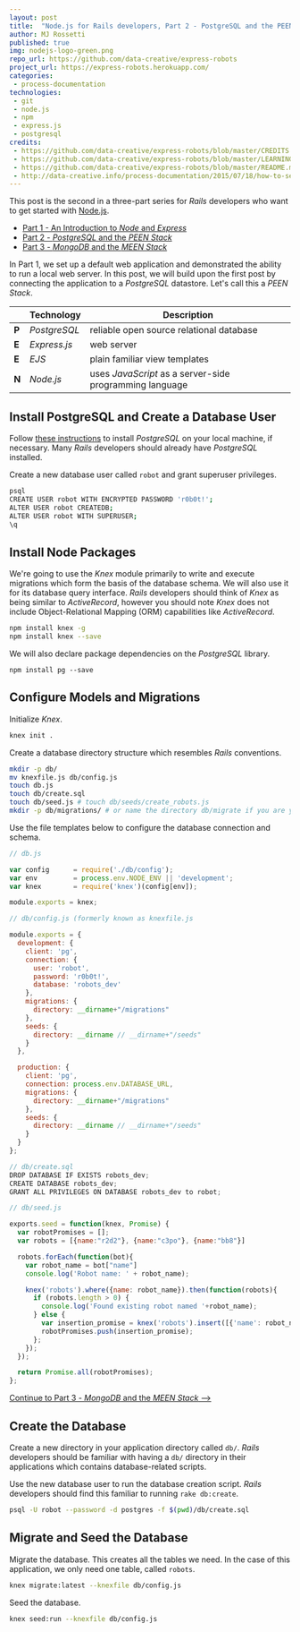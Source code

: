 ```yaml
---
layout: post
title:  "Node.js for Rails developers, Part 2 - PostgreSQL and the PEEN Stack"
author: MJ Rossetti
published: true
img: nodejs-logo-green.png
repo_url: https://github.com/data-creative/express-robots
project_url: https://express-robots.herokuapp.com/
categories:
 - process-documentation
technologies:
 - git
 - node.js
 - npm
 - express.js
 - postgresql
credits:
 - https://github.com/data-creative/express-robots/blob/master/CREDITS.md
 - https://github.com/data-creative/express-robots/blob/master/LEARNING.md
 - https://github.com/data-creative/express-robots/blob/master/README.md
 - http://data-creative.info/process-documentation/2015/07/18/how-to-set-up-a-mac-development-environment/
---
```


This post is the second in a three-part series for *Rails* developers who want to get started with [Node.js](https://nodejs.org/en/).

  + [Part 1 - An Introduction to *Node* and *Express*](/process-documentation/2016/04/06/node-for-rails-developers-part-1-node-and-express/)
  + [Part 2 - *PostgreSQL* and the *PEEN Stack*](/process-documentation/2016/04/07/node-for-rails-developers-part-2-peen-stack/)
  + [Part 3 - *MongoDB* and the *MEEN Stack*](/process-documentation/2016/04/08/node-for-rails-developers-part-3-meen-stack/)

In Part 1, we set up a default web application and demonstrated the ability to run a local web server. In this post, we will build upon the first post by connecting the application to a *PostgreSQL* datastore. Let's call this a *PEEN Stack*.

&nbsp; | Technology | Description
--- | --- | ---
**P** | *PostgreSQL* | reliable open source relational database
**E** | *Express.js* | web server
**E** | *EJS* | plain familiar view templates
**N** | *Node.js*  | uses *JavaScript* as a server-side programming language

## Install PostgreSQL and Create a Database User

Follow [these instructions](http://data-creative.info/process-documentation/2015/07/18/how-to-set-up-a-mac-development-environment/#postgresql) to install *PostgreSQL* on your local machine, if necessary. Many *Rails* developers should already have *PostgreSQL* installed.

Create a new database user called `robot` and grant superuser privileges.

```` sh
psql
CREATE USER robot WITH ENCRYPTED PASSWORD 'r0b0t!';
ALTER USER robot CREATEDB;
ALTER USER robot WITH SUPERUSER;
\q
````


## Install Node Packages

We're going to use the *Knex* module primarily to write and execute migrations which form the basis of the database schema. We will also use it for its database query interface. *Rails* developers should think of *Knex* as being similar to *ActiveRecord*, however you should note *Knex* does not include Object-Relational Mapping (ORM) capabilities like *ActiveRecord*.

```` sh
npm install knex -g
npm install knex --save
````

We will also declare package dependencies on the *PostgreSQL* library.

````
npm install pg --save
````

## Configure Models and Migrations

Initialize *Knex*.

```` sh
knex init .
````

Create a database directory structure which resembles *Rails* conventions.

```` sh
mkdir -p db/
mv knexfile.js db/config.js
touch db.js
touch db/create.sql
touch db/seed.js # touch db/seeds/create_robots.js
mkdir -p db/migrations/ # or name the directory db/migrate if you are yearning for exact rails conventions
````

Use the file templates below to configure the database connection and schema.

```` js
// db.js

var config      = require('./db/config');
var env         = process.env.NODE_ENV || 'development';
var knex        = require('knex')(config[env]);

module.exports = knex;
````

```` js
// db/config.js (formerly known as knexfile.js

module.exports = {
  development: {
    client: 'pg',
    connection: {
      user: 'robot',
      password: 'r0b0t!',
      database: 'robots_dev'
    },
    migrations: {
      directory: __dirname+"/migrations"
    },
    seeds: {
      directory: __dirname // __dirname+"/seeds"
    }
  },

  production: {
    client: 'pg',
    connection: process.env.DATABASE_URL,
    migrations: {
      directory: __dirname+"/migrations"
    },
    seeds: {
      directory: __dirname // __dirname+"/seeds"
    }
  }
};
````

```` js
// db/create.sql
DROP DATABASE IF EXISTS robots_dev;
CREATE DATABASE robots_dev;
GRANT ALL PRIVILEGES ON DATABASE robots_dev to robot;
````

```` js
// db/seed.js

exports.seed = function(knex, Promise) {
  var robotPromises = [];
  var robots = [{name:"r2d2"}, {name:"c3po"}, {name:"bb8"}]

  robots.forEach(function(bot){
    var robot_name = bot["name"]
    console.log('Robot name: ' + robot_name);

    knex('robots').where({name: robot_name}).then(function(robots){
      if (robots.length > 0) {
        console.log('Found existing robot named '+robot_name);
      } else {
        var insertion_promise = knex('robots').insert([{'name': robot_name}], 'id')
        robotPromises.push(insertion_promise);
      };
    });
  });

  return Promise.all(robotPromises);
};
````







































[Continue to Part 3 - *MongoDB* and the *MEEN Stack* -->](/process-documentation/2016/04/08/node-for-rails-developers-part-3-meen-stack/)


































## Create the Database

Create a new directory in your application directory called `db/`. *Rails* developers should be familiar with having a `db/` directory in their applications which contains database-related scripts.

Use the new database user to run the database creation script. *Rails* developers should find this familiar to running `rake db:create`.

```` sh
psql -U robot --password -d postgres -f $(pwd)/db/create.sql
````

## Migrate and Seed the Database

Migrate the database. This creates all the tables we need. In the case of this application, we only need one table, called `robots`.

```` sh
knex migrate:latest --knexfile db/config.js
````

Seed the database.

```` sh
knex seed:run --knexfile db/config.js
````
